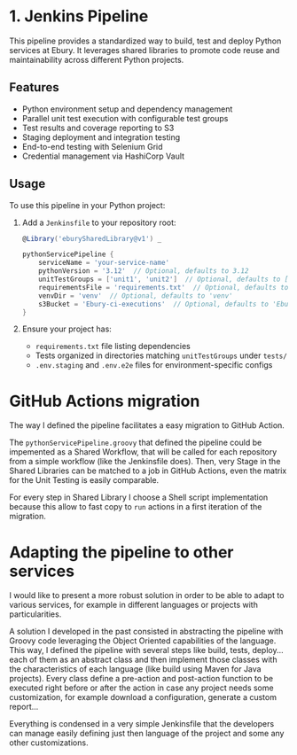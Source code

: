 # 1. Jenkins Pipeline

This pipeline provides a standardized way to build, test and deploy Python services at Ebury. It leverages shared libraries to promote code reuse and maintainability across different Python projects.

## Features

- Python environment setup and dependency management
- Parallel unit test execution with configurable test groups
- Test results and coverage reporting to S3
- Staging deployment and integration testing
- End-to-end testing with Selenium Grid
- Credential management via HashiCorp Vault

## Usage

To use this pipeline in your Python project:

1. Add a `Jenkinsfile` to your repository root:

   ```groovy
   @Library('eburySharedLibrary@v1') _

   pythonServicePipeline {
       serviceName = 'your-service-name'
       pythonVersion = '3.12'  // Optional, defaults to 3.12
       unitTestGroups = ['unit1', 'unit2']  // Optional, defaults to ['unit']
       requirementsFile = 'requirements.txt'  // Optional, defaults to 'requirements.txt'
       venvDir = 'venv'  // Optional, defaults to 'venv'
       s3Bucket = 'Ebury-ci-executions'  // Optional, defaults to 'Ebury-ci-executions'
   }
   ```

2. Ensure your project has:
   - `requirements.txt` file listing dependencies
   - Tests organized in directories matching `unitTestGroups` under `tests/`
   - `.env.staging` and `.env.e2e` files for environment-specific configs

# GitHub Actions migration
The way I defined the pipeline facilitates a easy migration to GitHub Action. 

The `pythonServicePipeline.groovy` that defined the pipeline could be impemented as a Shared Workflow, that will be called for each repository from a simple workflow (like the Jenkinsfile does). Then, very Stage in the Shared Libraries can be matched to a job in GitHub Actions, even the matrix for the Unit Testing is easily comparable.

For every step in Shared Library I choose a Shell script implementation because this allow to fast copy to `run` actions in a first iteration of the migration.

# Adapting the pipeline to other services
I would like to present a more robust solution in order to be able to adapt to various services, for example in different languages or projects with particularities.

A solution I developed in the past consisted in abstracting the pipeline with Groovy code leveraging the Object Oriented capabilities of the language. This way, I defined the pipeline with several steps like build, tests, deploy... each of them as an abstract class and then implement those classes with the characteristics of each language (like build using Maven for Java projects). Every class define a pre-action and post-action function to be executed right before or after the action in case any project needs some customization, for example download a configuration, generate a custom report...

Everything is condensed in a very simple Jenkinsfile that the developers can manage easily defining just then language of the project and some any other customizations.